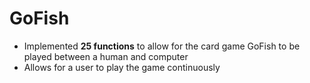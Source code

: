 # GoFish
- Implemented __25 functions__ to allow for the card game GoFish to be played between a human and computer
- Allows for a user to play the game continuously



